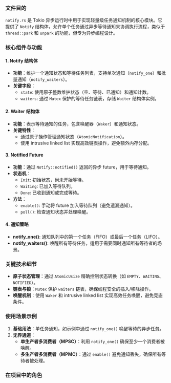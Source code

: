 ### 文件目的
`notify.rs` 是 Tokio 异步运行时中用于实现轻量级任务通知机制的核心模块。它提供了 `Notify` 结构体，允许单个任务通过异步等待通知来协调执行流程，类似于 `thread::park` 和 `unpark` 的功能，但专为异步编程设计。

### 核心组件与功能
#### 1. **Notify 结构体**
- **功能**：维护一个通知状态和等待任务列表，支持单次通知（`notify_one`）和批量通知（`notify_waiters`）。
- **关键字段**：
  - `state`: 使用原子整数维护状态（空、等待、已通知）和通知计数。
  - `waiters`: 通过 `Mutex` 保护的等待任务链表，存储 `Waiter` 结构体实例。

#### 2. **Waiter 结构体**
- **功能**：表示等待通知的任务，包含唤醒器（`Waker`）和通知状态。
- **关键特性**：
  - 通过原子操作管理通知状态（`AtomicNotification`）。
  - 使用 intrusive linked list 实现高效链表操作，避免额外内存分配。

#### 3. **Notified Future**
- **功能**：通过 `Notify::notified()` 返回的异步 future，用于等待通知。
- **状态机**：
  - `Init`: 初始状态，尚未开始等待。
  - `Waiting`: 已加入等待队列。
  - `Done`: 已收到通知或完成等待。
- **方法**：
  - `enable()`: 手动将 future 加入等待队列（避免遗漏通知）。
  - `poll()`: 检查通知状态并处理唤醒。

#### 4. **通知策略**
- **notify_one()**: 通知队列中的第一个任务（FIFO）或最后一个任务（LIFO）。
- **notify_waiters()**: 唤醒所有等待任务，适用于需要同时通知所有等待者的场景。

### 关键技术细节
- **原子状态管理**：通过 `AtomicUsize` 精确控制状态转换（如 `EMPTY`、`WAITING`、`NOTIFIED`）。
- **链表与锁**：`Mutex` 保护 `waiters` 链表，确保线程安全的插入/移除操作。
- **唤醒机制**：使用 `Waker` 和 intrusive linked list 实现高效任务唤醒，避免竞态条件。

### 使用场景示例
1. **基础用法**：单任务通知，如示例中通过 `notify_one()` 唤醒等待的异步任务。
2. **无界通道**：
   - **单生产者多消费者（MPSC）**：利用 `notify_one()` 确保至少一个消费者被唤醒。
   - **多生产者多消费者（MPMC）**：通过 `enable()` 避免通知丢失，确保所有等待者被处理。

### 在项目中的角色